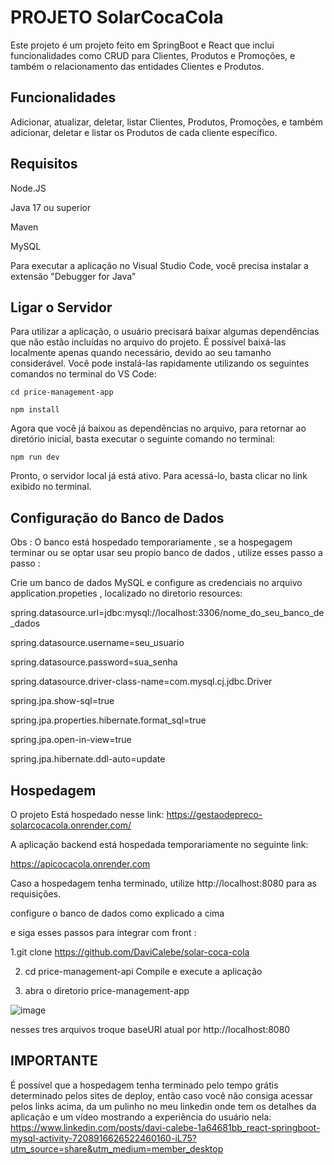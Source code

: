 # PROJETO SolarCocaCola

Este projeto é um projeto feito em SpringBoot e React que inclui funcionalidades como CRUD para Clientes, Produtos e Promoções, e também o relacionamento das entidades Clientes e Produtos.

## Funcionalidades

Adicionar, atualizar, deletar, listar Clientes, Produtos, Promoções, e também adicionar, deletar e listar os Produtos de cada cliente específico.

## Requisitos

Node.JS

Java 17 ou superior

Maven

MySQL

Para executar a aplicação no Visual Studio Code, você precisa instalar a extensão "Debugger for Java"

## Ligar o Servidor

<p>Para utilizar a aplicação, o usuário precisará baixar algumas dependências que não estão incluídas no arquivo do projeto. É possível baixá-las localmente apenas quando necessário, devido ao seu tamanho considerável. Você pode instalá-las rapidamente utilizando os seguintes comandos no terminal do VS Code:</p>

```
cd price-management-app
```
```
npm install
```

<p>Agora que você já baixou as dependências no arquivo, para retornar ao diretório inicial, basta executar o seguinte comando no terminal:</p>

```
npm run dev
```
<p>Pronto, o servidor local já está ativo. Para acessá-lo, basta clicar no link exibido no terminal.</p>

## Configuração do Banco de Dados
Obs : O banco está hospedado temporariamente , se a hospegagem terminar ou se optar usar seu propio banco de dados , utilize esses passo a passo :

Crie um banco de dados MySQL e configure as credenciais no arquivo application.propeties , localizado no diretorio resources:

spring.datasource.url=jdbc:mysql://localhost:3306/nome_do_seu_banco_de_dados

spring.datasource.username=seu_usuario

spring.datasource.password=sua_senha

spring.datasource.driver-class-name=com.mysql.cj.jdbc.Driver

spring.jpa.show-sql=true

spring.jpa.properties.hibernate.format_sql=true

spring.jpa.open-in-view=true

spring.jpa.hibernate.ddl-auto=update

## Hospedagem 

O projeto Está hospedado nesse link:
https://gestaodepreco-solarcocacola.onrender.com/

A aplicação backend está hospedada temporariamente no seguinte link:

https://apicocacola.onrender.com

Caso a hospedagem tenha terminado, utilize http://localhost:8080 para as requisições.

configure o banco de dados como explicado a cima 

e siga esses passos para integrar com front :

1.git clone https://github.com/DaviCalebe/solar-coca-cola

2. cd price-management-api
  Compile e execute a aplicação

4. abra o diretorio price-management-app

  ![image](https://github.com/HirokiAsano1/CocaCola-api/assets/78913393/d0d90b96-a1f9-4fab-be84-da1306593b61)
  
 nesses tres arquivos troque baseURl atual por http://localhost:8080


## IMPORTANTE

É possível que a hospedagem tenha terminado pelo tempo grátis determinado pelos sites de deploy, então caso você não consiga acessar pelos links acima, da um pulinho no meu linkedin onde tem os detalhes da aplicação e um vídeo mostrando a experiência do usuário nela: https://www.linkedin.com/posts/davi-calebe-1a64681bb_react-springboot-mysql-activity-7208916626522460160-iL75?utm_source=share&utm_medium=member_desktop
